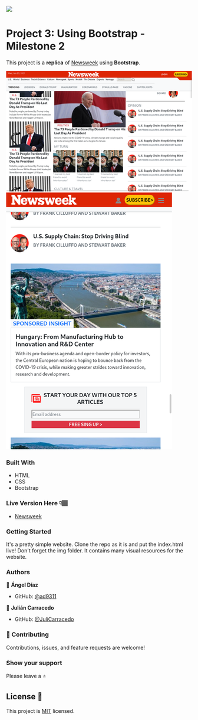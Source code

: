![](https://img.shields.io/badge/Microverse-blueviolet)

# Project 3: Using Bootstrap - Milestone 2

This project is a **replica** of [Newsweek](https://web.archive.org/web/20210120125445/https://www.newsweek.com/) using **Bootstrap**.

![Screenshot #1](/img/screenshot1.png) ![Screenshot #2](/img/screenshot2.png)

### Built With

- HTML
- CSS
- Bootstrap

### Live Version Here 👇🏽️

- [Newsweek](https://ad9311.github.io/newsweek-clone/)

### Getting Started

It's a pretty simple website. Clone the repo as it is and put the index.html live!
Don't forget the img folder. It contains many visual resources for the website.

### Authors

👤 **Ángel Díaz**

- GitHub: [@ad9311](https://github.com/ad9311)


👤 **Julián Carracedo**

- GitHub: [@JuliCarracedo](https://github.com/JuliCarracedo)


### 🤝 Contributing

Contributions, issues, and feature requests are welcome!


### Show your support

Please leave a ⭐️

## License 📃

This project is [MIT](./LICENSE) licensed.
